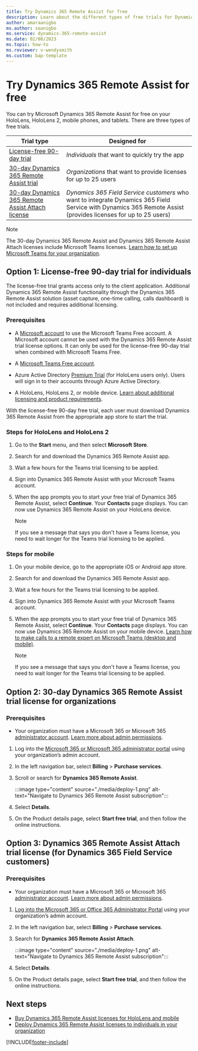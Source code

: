 ```yaml
---
title: Try Dynamics 365 Remote Assist for free
description: Learn about the different types of free trials for Dynamics 365 Remote Assist.
author: amaraanigbo
ms.author: soanigbo
ms.service: dynamics-365-remote-assist
ms.date: 02/08/2023
ms.topic: how-to 
ms.reviewer: v-wendysmith
ms.custom: bap-template
---
```


# Try Dynamics 365 Remote Assist for free

You can try Microsoft Dynamics 365 Remote Assist for free on your HoloLens, HoloLens 2, mobile phones, and tablets. There are three types of free trials.

|Trial type|Designed for|
|---------------------------|-----------------------------------|
|[License-free 90-day trial](#option-1-license-free-90-day-trial-for-individuals)|*Individuals* that want to quickly try the app|
|[30-day Dynamics 365 Remote Assist trial](#option-2-30-day-dynamics-365-remote-assist-trial-license-for-organizations)|*Organizations* that want to provide licenses for up to 25 users|
|[30-day Dynamics 365 Remote Assist Attach license](#option-3-dynamics-365-remote-assist-attach-trial-license-for-dynamics-365-field-service-customers)|*Dynamics 365 Field Service customers* who want to integrate Dynamics 365 Field Service with Dynamics 365 Remote Assist (provides licenses for up to 25 users)|

  > [!NOTE]
  > The 30-day Dynamics 365 Remote Assist and Dynamics 365 Remote Assist Attach licenses include Microsoft Teams licenses. [Learn how to set up Microsoft Teams for your organization](set-up-teams.md).

## Option 1: License-free 90-day trial for individuals

The license-free trial grants access only to the client application. Additional Dynamics 365 Remote Assist functionality through the Dynamics 365 Remote Assist solution (asset capture, one-time calling, calls dashboard) is not included and requires additional licensing.

### Prerequisites

- A [Microsoft account](https://account.microsoft.com/account) to use the Microsoft Teams Free account. A Microsoft account cannot be used with the Dynamics 365 Remote Assist trial license options. It can only be used for the license-free 90-day trial when combined with Microsoft Teams Free.

- A [Microsoft Teams Free account](https://products.office.com/microsoft-teams/free).

- Azure Active Directory [Premium Trial](https://azure.microsoft.com/trial/get-started-active-directory/) (for HoloLens users only). Users will sign in to their accounts through Azure Active Directory.

- A HoloLens, HoloLens 2, or mobile device. [Learn about additional licensing and product requirements](./requirements.md).

With the license-free 90-day free trial, each user must download Dynamics 365 Remote Assist from the appropriate app store to start the trial.

### Steps for HoloLens and HoloLens 2

1. Go to the **Start** menu, and then select **Microsoft Store**.

1. Search for and download the Dynamics 365 Remote Assist app.

1. Wait a few hours for the Teams trial licensing to be applied.

1. Sign into Dynamics 365 Remote Assist with your Microsoft Teams account.

1. When the app prompts you to start your free trial of Dynamics 365 Remote Assist, select **Continue**. Your **Contacts** page displays. You can now use Dynamics 365 Remote Assist on your HoloLens device.

   > [!NOTE]
   > If you see a message that says you don't have a Teams license, you need to wait longer for the Teams trial licensing to be applied.

### Steps for mobile

1. On your mobile device, go to the appropriate iOS or Android app store.

1. Search for and download the Dynamics 365 Remote Assist app.

1. Wait a few hours for the Teams trial licensing to be applied.

1. Sign into Dynamics 365 Remote Assist with your Microsoft Teams account.

1. When the app prompts you to start your free trial of Dynamics 365 Remote Assist, select **Continue**. Your **Contacts** page displays. You can now use Dynamics 365 Remote Assist on your mobile device. [Learn how to make calls to a remote expert on Microsoft Teams (desktop and mobile)](mobile-app/making-calls-with-ar.md).

   > [!NOTE]
   > If you see a message that says you don't have a Teams license, you need to wait longer for the Teams trial licensing to be applied.

## Option 2: 30-day Dynamics 365 Remote Assist trial license for organizations

### Prerequisites

- Your organization must have a Microsoft 365 or Microsoft 365 [administrator account](https://www.microsoft.com/microsoft-365/business/office-365-administration). [Learn more about admin permissions](/microsoft-365/admin/add-users/about-admin-roles?#:~:text=In%20the%20Microsoft%20365%20admin%20center%2C%20you%20can,Assigned%20admins%20tab%20to%20add%20users%20to%20roles.).

1. Log into the [Microsoft 365 or Microsoft 365 administrator portal](https://www.microsoft.com/microsoft-365/business/office-365-administration) using your organization’s admin account.

1. In the left navigation bar, select **Billing** > **Purchase services**.

1. Scroll or search for **Dynamics 365 Remote Assist**.

   :::image type="content" source="./media/deploy-1.png" alt-text="Navigate to Dynamics 365 Remote Assist subscription":::

1. Select **Details**.

1. On the Product details page, select **Start free trial**, and then follow the online instructions.

## Option 3: Dynamics 365 Remote Assist Attach trial license (for Dynamics 365 Field Service customers)

### Prerequisites

- Your organization must have a Microsoft 365 or Microsoft 365 [administrator account](https://www.microsoft.com/microsoft-365/business/office-365-administration). [Learn more about admin permissions](/microsoft-365/admin/add-users/about-admin-roles?#:~:text=In%20the%20Microsoft%20365%20admin%20center%2C%20you%20can,Assigned%20admins%20tab%20to%20add%20users%20to%20roles.).

1. [Log into the Microsoft 365 or Office 365 Administrator Portal](https://www.microsoft.com/microsoft-365/business/office-365-administration) using your organization’s admin account.
  
1. In the left navigation bar, select **Billing** > **Purchase services**.

1. Search for **Dynamics 365 Remote Assist Attach**.

   :::image type="content" source="./media/deploy-1.png" alt-text="Navigate to Dynamics 365 Remote Assist subscription":::

1. Select **Details**.

1. On the Product details page, select **Start free trial**, and then follow the online instructions.

## Next steps

- [Buy Dynamics 365 Remote Assist licenses for HoloLens and mobile](buy-remote-assist.md)
- [Deploy Dynamics 365 Remote Assist licenses to individuals in your organization](deploy-remote-assist.md)


[!INCLUDE[footer-include](../includes/footer-banner.md)]
